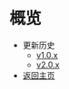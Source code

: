 # 概览
* 更新历史
    * [v1.0.x](/UCloudStack/changelog/v1.0.x/README.md)
    * [v2.0.x](/UCloudStack/changelog/v2.0.x/README.md)
* [返回主页](/UCloudStack/README.md)

